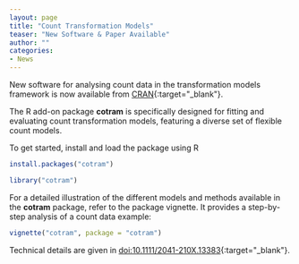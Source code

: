```yaml
---
layout: page
title: "Count Transformation Models"
teaser: "New Software & Paper Available"
author: ""
categories:
- News 
---
```


New software for analysing count data in the transformation models framework is
now available from  [CRAN](https://CRAN.R-project.org/package=cotram){:target="_blank"}.

The R add-on package **cotram** is specifically designed for fitting and evaluating
count transformation models, featuring a diverse set of flexible count models.

To get started, install and load the package using R

```r
install.packages("cotram")

library("cotram")
```

For a detailed illustration of the different models and methods available in
the **cotram** package, refer to the package vignette. It provides a
step-by-step analysis of a count data example:

```r
vignette("cotram", package = "cotram")
```

Technical details are given in 
[doi:10.1111/2041-210X.13383](https://doi.org/10.1111/2041-210X.13383){:target="_blank"}.
